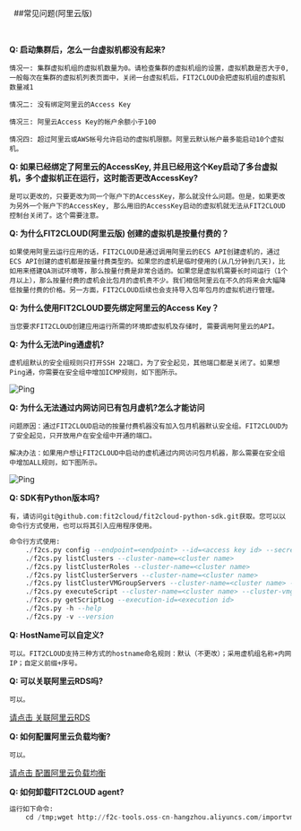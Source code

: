 &nbsp;
##常见问题(阿里云版)

&nbsp;
&nbsp;

**Q: 启动集群后，怎么一台虚拟机都没有起来?** 

	情况一: 集群虚拟机组的虚拟机数量为0。请检查集群的虚拟机组的设置，虚拟机数是否大于0, 一般每次在集群的虚拟机列表页面中，关闭一台虚拟机后，FIT2CLOUD会把虚拟机组的虚拟机数量减1

	情况二: 没有绑定阿里云的Access Key

	情况三: 阿里云Access Key的帐户余额小于100

	情况四: 超过阿里云或AWS帐号允许启动的虚拟机限额。阿里云默认帐户最多能启动10个虚拟机。

**Q: 如果已经绑定了阿里云的AccessKey, 并且已经用这个Key启动了多台虚拟机，多个虚拟机正在运行，这时能否更改AccessKey?**

	是可以更改的，只要更改为同一个账户下的AccessKey，那么就没什么问题。但是，如果更改为另外一个账户下的AccessKey, 那么用旧的AccessKey启动的虚拟机就无法从FIT2CLOUD控制台关闭了。这个需要注意。

**Q: 为什么FIT2CLOUD(阿里云版) 创建的虚拟机是按量付费的？**

	如果使用阿里云运行应用的话，FIT2CLOUD是通过调用阿里云的ECS API创建虚机的，通过ECS API创建的虚机都是按量付费类型的。如果您的虚机是临时使用的(从几分钟到几天)，比如用来搭建QA测试环境等，那么按量付费是非常合适的。如果您是虚拟机需要长时间运行（1个月以上），那么按量付费的虚机会比包月的虚机贵不少。我们相信阿里云在不久的将来会大幅降低按量付费的价格。另一方面，FIT2CLOUD后续也会支持导入包年包月的虚拟机进行管理。

**Q: 为什么使用FIT2CLOUD要先绑定阿里云的Access Key？**

	当您要求FIT2CLOUD创建应用运行所需的环境即虚拟机及存储时, 需要调用阿里云的API。

**Q: 为什么无法Ping通虚机?**

	虚机组默认的安全组规则只打开SSH 22端口，为了安全起见，其他端口都是关闭了。如果想Ping通，你需要在安全组中增加ICMP规则，如下图所示。

![Ping](/images/docs/faq/ping.png)

**Q: 为什么无法通过内网访问已有包月虚机?怎么才能访问**

	问题原因：通过FIT2CLOUD启动的按量付费机器没有加入包月机器默认安全组。FIT2CLOUD为了安全起见，只开放用户在安全组中开通的端口。

	解决办法：如果用户想让FIT2CLOUD中启动的虚机通过内网访问包月机器，那么需要在安全组中增加ALL规则，如下图所示。

![Ping](/images/docs/faq/accessMonthPackageVM.png)

**Q: SDK有Python版本吗?**

	有，请访问git@github.com:fit2cloud/fit2cloud-python-sdk.git获取。您可以以命令行方式使用，也可以将其引入应用程序使用。
```sql
命令行方式使用:
	./f2cs.py config --endpoint=<endpoint> --id=<access key id> --secret=<access key secret>
	./f2cs.py listClusters --cluster-name=<cluster name>
	./f2cs.py listClusterRoles --cluster-name=<cluster name>
	./f2cs.py listClusterServers --cluster-name=<cluster name>
	./f2cs.py listClusterVMGroupServers --cluster-name=<cluster name> --cluster-vmgroup-name=<cluster vmgroup name>
	./f2cs.py executeScript --cluster-name=<cluster name> --cluster-vmgroup-name=<cluster vmgroup> --cluster-server-id=<cluster server id> --script-file=<script file path> 
	./f2cs.py getScriptLog --execution-id=<execution id>
	./f2cs.py -h --help
	./f2cs.py -v --version
```
**Q: HostName可以自定义?**

	可以。FIT2CLOUD支持三种方式的hostname命名规则：默认（不更改）；采用虚机组名称+内网IP；自定义前缀+序号。

**Q: 可以关联阿里云RDS吗?**

	可以。
[请点击 关联阿里云RDS](../userguide/set-rds-aliyun.html)

**Q: 如何配置阿里云负载均衡?**

	可以。
[请点击 配置阿里云负载均衡](../userguide/set-slb-aliyun.html)

**Q: 如何卸载FIT2CLOUD agent?**

```sql
运行如下命令:
    cd /tmp;wget http://f2c-tools.oss-cn-hangzhou.aliyuncs.com/importvms/uninstallAgent.sh;bash /tmp/uninstallAgent.sh
```


   